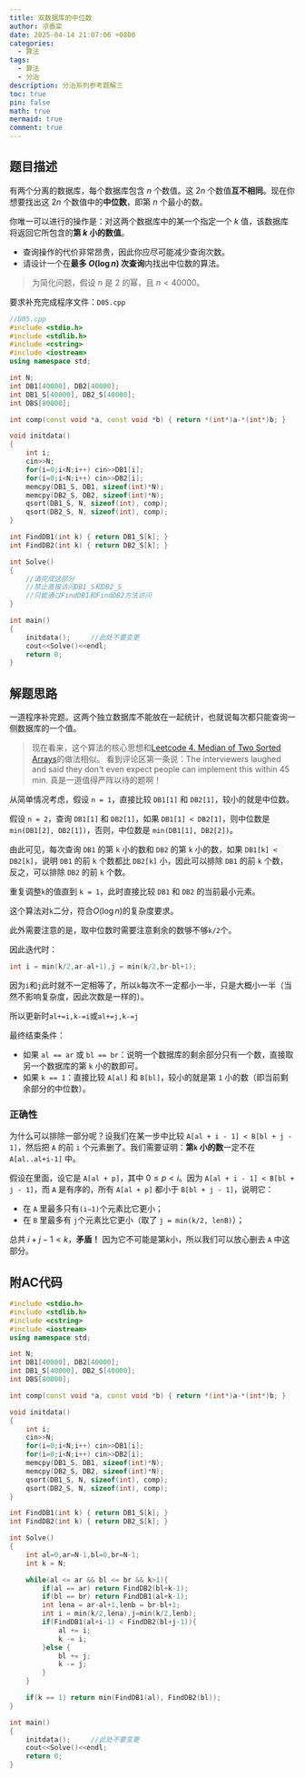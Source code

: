 ```yaml
---
title: 双数据库的中位数
author: 凉香栾
date: 2025-04-14 21:07:06 +0800
categories:
  - 算法
tags:
  - 算法
  - 分治
description: 分治系列参考题解三
toc: true
pin: false
math: true
mermaid: true
comment: true
---
```

## 题目描述

有两个分离的数据库，每个数据库包含 $n$ 个数值。这 $2n$ 个数值**互不相同**。现在你想要找出这 $2n$ 个数值中的**中位数**，即第 $n$ 个最小的数。

你唯一可以进行的操作是：对这两个数据库中的某一个指定一个 $k$ 值，该数据库将返回它所包含的**第 $k$ 小的数值**。

- 查询操作的代价非常昂贵，因此你应尽可能减少查询次数。
- 请设计一个在**最多 $O(\log n)$ 次查询**内找出中位数的算法。

> 为简化问题，假设 $n$ 是 $2$ 的幂，且 $n < 40000$。
  
要求补充完成程序文件：`D05.cpp`

```cpp
//D05.cpp
#include <stdio.h>
#include <stdlib.h>
#include <cstring>
#include <iostream>
using namespace std;

int N;
int DB1[40000], DB2[40000];
int DB1_S[40000], DB2_S[40000];
int DBS[80000];

int comp(const void *a, const void *b) { return *(int*)a-*(int*)b; }

void initdata()
{
    int i;
    cin>>N;
    for(i=0;i<N;i++) cin>>DB1[i];
    for(i=0;i<N;i++) cin>>DB2[i];
    memcpy(DB1_S, DB1, sizeof(int)*N);
    memcpy(DB2_S, DB2, sizeof(int)*N);
    qsort(DB1_S, N, sizeof(int), comp);
    qsort(DB2_S, N, sizeof(int), comp);
}

int FindDB1(int k) { return DB1_S[k]; }
int FindDB2(int k) { return DB2_S[k]; }

int Solve()
{
	//请完成这部分
	//禁止直接访问DB1_S和DB2_S
	//只能通过FindDB1和FindDB2方法访问
}

int main()
{
    initdata();		//此处不要变更
    cout<<Solve()<<endl;
    return 0;
}
```

## 解题思路

一道程序补完题。这两个独立数据库不能放在一起统计，也就说每次都只能查询一侧数据库的一个值。

> 现在看来，这个算法的核心思想和[Leetcode 4. Median of Two Sorted Arrays](https://leetcode.com/problems/median-of-two-sorted-arrays/description/)的做法相似。
> 看到评论区第一条说：The interviewers laughed and said they don't even expect people can implement this within 45 min. 真是一道值得严阵以待的题啊！

从简单情况考虑，假设 `n = 1`，直接比较 `DB1[1]` 和 `DB2[1]`，较小的就是中位数。

假设 `n = 2`，查询 `DB1[1]` 和 `DB2[1]`，如果 `DB1[1] < DB2[1]`，则中位数是 `min(DB1[2], DB2[1])`，否则，中位数是 `min(DB1[1], DB2[2])`。

由此可见，每次查询 `DB1` 的第 `k` 小的数和 `DB2` 的第 `k` 小的数，如果 `DB1[k] < DB2[k]`，说明 `DB1` 的前 `k` 个数都比 `DB2[k]` 小，因此可以排除 `DB1` 的前 `k` 个数，反之，可以排除 `DB2` 的前 `k` 个数。

重复调整`k`的值直到 `k = 1`，此时直接比较 `DB1` 和 `DB2` 的当前最小元素。

这个算法对`k`二分，符合$O(\log n)$的复杂度要求。

此外需要注意的是，取中位数时需要注意剩余的数够不够`k/2`个。

因此迭代时：
```cpp
int i = min(k/2,ar-al+1),j = min(k/2,br-bl+1);
```

因为`i`和`j`此时就不一定相等了，所以`k`每次不一定都小一半，只是大概小一半（当然不影响复杂度，因此次数是一样的）。

所以更新时`al+=i,k-=i`或`al+=j,k-=j`

最终结束条件：
- 如果 `al == ar` 或 `bl == br`：说明一个数据库的剩余部分只有一个数，直接取另一个数据库的第 `k` 小的数即可。
- 如果 `k == 1`：直接比较 `A[al]` 和 `B[bl]`，较小的就是第 `1` 小的数（即当前剩余部分的中位数）。

### 正确性

为什么可以排除一部分呢？设我们在某一步中比较 `A[al + i - 1] < B[bl + j - 1]`，然后把 `A` 的前 `i` 个元素删了。我们需要证明：**第`k` 小的数**一定不在 `A[al..al+i-1]` 中。

假设在里面，设它是 `A[al + p]`，其中 $0 \le p < i$。因为 `A[al + i - 1] < B[bl + j - 1]`，而 `A` 是有序的，所有 `A[al + p]` 都小于 `B[bl + j - 1]`，说明它：

- 在 `A` 里最多只有`(i−1)`个元素比它更小；
- 在 `B` 里最多有 `j`个元素比它更小（取了 `j = min(k/2, lenB)`）；

总共 $i+j-1 \lt k$，**矛盾！** 因为它不可能是第$k$小，所以我们可以放心删去 `A` 中这部分。



## 附AC代码

```cpp
#include <stdio.h>
#include <stdlib.h>
#include <cstring>
#include <iostream>
using namespace std;

int N;
int DB1[40000], DB2[40000];
int DB1_S[40000], DB2_S[40000];
int DBS[80000];

int comp(const void *a, const void *b) { return *(int*)a-*(int*)b; }

void initdata()
{
    int i;
    cin>>N;
    for(i=0;i<N;i++) cin>>DB1[i];
    for(i=0;i<N;i++) cin>>DB2[i];
    memcpy(DB1_S, DB1, sizeof(int)*N);
    memcpy(DB2_S, DB2, sizeof(int)*N);
    qsort(DB1_S, N, sizeof(int), comp);
    qsort(DB2_S, N, sizeof(int), comp);
}

int FindDB1(int k) { return DB1_S[k]; }
int FindDB2(int k) { return DB2_S[k]; }

int Solve()
{
    int al=0,ar=N-1,bl=0,br=N-1;
    int k = N;

    while(al <= ar && bl <= br && k>1){
        if(al == ar) return FindDB2(bl+k-1);
        if(bl == br) return FindDB1(al+k-1);
        int lena = ar-al+1,lenb = br-bl+1;
        int i = min(k/2,lena),j=min(k/2,lenb);
        if(FindDB1(al+i-1) < FindDB2(bl+j-1)){
            al += i;
            k -= i;
        }else {
            bl += j;
            k -= j;
        }
    }

    if(k == 1) return min(FindDB1(al), FindDB2(bl));
}

int main()
{
    initdata();		//此处不要变更
    cout<<Solve()<<endl;
    return 0;
}
```
